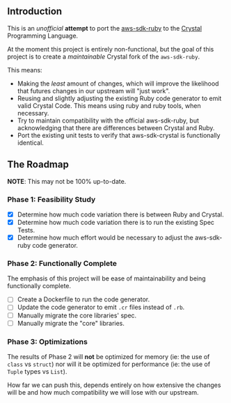 ## Introduction

This is an _unofficial_ **attempt** to port the [aws-sdk-ruby](https://github.com/aws/aws-sdk-ruby) to the [Crystal](https://crystal-lang.org/) Programming Language.

At the moment this project is entirely non-functional, but the goal of this project is to create a _maintainable_ Crystal fork of the `aws-sdk-ruby`.

This means:
 * Making the _least_ amount of changes, which will improve the likelihood that futures changes in our upstream will "just work".
 * Reusing and slightly adjusting the existing Ruby code generator to emit valid Crystal Code.  This means using ruby and ruby tools, when necessary.
 * Try to maintain compatibility with the official aws-sdk-ruby, but acknowledging that there are differences between Crystal and Ruby.
 * Port the existing unit tests to verify that aws-sdk-crystal is functionally identical.

## The Roadmap

**NOTE**:  This may not be 100% up-to-date.

### Phase 1:  Feasibility Study

 * [X] Determine how much code variation there is between Ruby and Crystal.
 * [X] Determine how much code variation there is to run the existing Spec Tests.
 * [X] Determine how much effort would be necessary to adjust the aws-sdk-ruby code generator.

### Phase 2:  Functionally Complete

The emphasis of this project will be ease of maintainability and being functionally complete.

 * [ ] Create a Dockerfile to run the code generator.
 * [ ] Update the code generator to emit `.cr` files instead of `.rb`.
 * [ ] Manually migrate the core libraries' spec.
 * [ ] Manually migrate the "core" libraries.

### Phase 3:  Optimizations

The results of Phase 2 will **not** be optimized for memory (ie: the use of `class` vs `struct`) nor will it be optimized for performance (ie: the use of `Tuple` types vs `List`).

How far we can push this, depends entirely on how extensive the changes will be and how much compatibility we will lose with our upstream.
